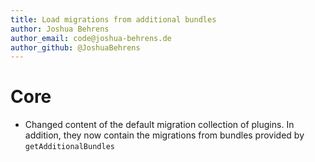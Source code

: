 ```yaml
---
title: Load migrations from additional bundles
author: Joshua Behrens
author_email: code@joshua-behrens.de
author_github: @JoshuaBehrens
---
```

# Core
* Changed content of the default migration collection of plugins. In addition, they now contain the migrations from bundles provided by `getAdditionalBundles`
